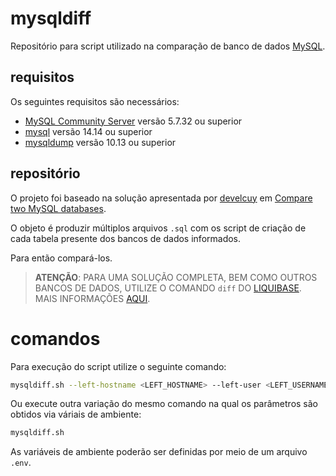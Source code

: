 # mysqldiff

Repositório para script utilizado na comparação de banco de dados [MySQL](https://www.mysql.com/).



## requisitos

Os seguintes requisitos são necessários:

- [MySQL Community Server](https://dev.mysql.com/downloads/mysql/) versão 5.7.32 ou superior
- [mysql](https://dev.mysql.com/downloads/shell/) versão 14.14 ou superior
- [mysqldump](https://dev.mysql.com/downloads/shell/) versão 10.13 ou superior



## repositório

O projeto foi baseado na solução apresentada por [develcuy](https://stackoverflow.com/users/2108644/develcuy) em [Compare two MySQL databases](https://stackoverflow.com/questions/225772/compare-two-mysql-databases#answer-10285788).

O objeto é produzir múltiplos arquivos `.sql` com os script de criação de cada tabela presente dos bancos de dados informados.

Para então compará-los.

>
> **ATENÇÃO**: PARA UMA SOLUÇÃO COMPLETA, BEM COMO OUTROS BANCOS DE DADOS, UTILIZE O COMANDO `diff` DO [LIQUIBASE](https://docs.liquibase.com/home.html). MAIS INFORMAÇÕES [AQUI](https://docs.liquibase.com/commands/community/diff.html).
>



# comandos

Para execução do script utilize o seguinte comando:

```bash
mysqldiff.sh --left-hostname <LEFT_HOSTNAME> --left-user <LEFT_USERNAME> --left-password <LEFT_PASSWORD> --left-database <LEFT_DATABASE> --right-hostname <RIGHT_HOSTNAME> --right-user <RIGHT_USERNAME> --right-password <RIGHT_PASSWORD> --right-database <RIGHT_DATABASE>
```

Ou execute outra variação do mesmo comando na qual os parâmetros são obtidos via váriais de ambiente:

```bash
mysqldiff.sh
```

As variáveis de ambiente poderão ser definidas por meio de um arquivo `.env`.
